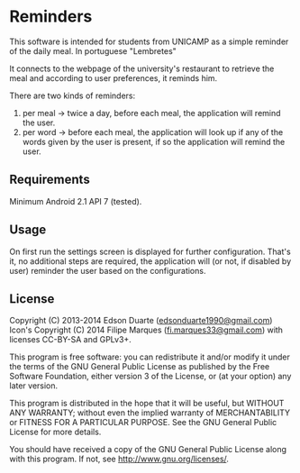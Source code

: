 Reminders
=========
This software is intended for students from UNICAMP as a simple reminder of the daily meal.
In portuguese "Lembretes"

It connects to the webpage of the university's restaurant to retrieve the meal and according to user preferences, it reminds him.

There are two kinds of reminders:

1. per meal -> twice a day, before each meal, the application will remind the user.
2. per word -> before each meal, the application will look up if any of the words given by the user is present, if so the application will remind the user.

Requirements
------------
Minimum Android 2.1 API 7 (tested).

Usage
-----
On first run the settings screen is displayed for further configuration.
That's it, no additional steps are required, the application will (or not, if disabled by user) reminder the user based on the configurations.

License
-------

Copyright (C) 2013-2014 Edson Duarte (edsonduarte1990@gmail.com)
Icon's Copyright (C) 2014 Filipe Marques (fi.marques33@gmail.com) with licenses CC-BY-SA and GPLv3+.

This program is free software: you can redistribute it and/or modify
it under the terms of the GNU General Public License as published by
the Free Software Foundation, either version 3 of the License, or
(at your option) any later version.

This program is distributed in the hope that it will be useful,
but WITHOUT ANY WARRANTY; without even the implied warranty of
MERCHANTABILITY or FITNESS FOR A PARTICULAR PURPOSE.  See the
GNU General Public License for more details.

You should have received a copy of the GNU General Public License
along with this program.  If not, see <http://www.gnu.org/licenses/>.
